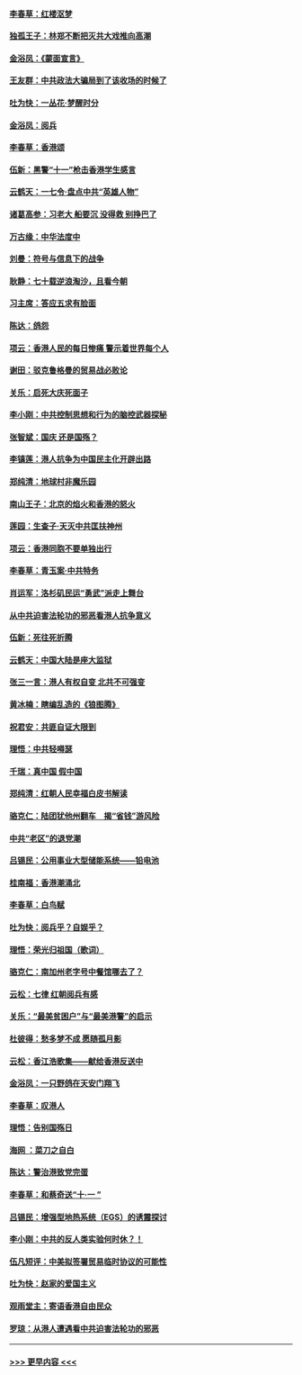 #### [李春草：红楼沤梦](../pages/nsc993/n11569673.md?t=10051001) 
#### [独孤王子：林郑不断把灭共大戏推向高潮](../pages/nsc993/n11569381.md?t=10051001) 
#### [金浴凤：《蒙面宣言》](../pages/nsc993/n11569368.md?t=10051001) 
#### [王友群：中共政法大骗局到了该收场的时候了](../pages/nsc993/n11568940.md?t=10051001) 
#### [吐为快：一丛花‧梦醒时分](../pages/nsc993/n11567491.md?t=10051001) 
#### [金浴凤：阅兵](../pages/nsc993/n11567454.md?t=10051001) 
#### [李春草：香港颂](../pages/nsc993/n11567444.md?t=10051001) 
#### [伍新：黑警“十一”枪击香港学生感言](../pages/nsc993/n11567426.md?t=10051001) 
#### [云鹤天：一七令‧盘点中共“英雄人物”](../pages/nsc993/n11567091.md?t=10051001) 
#### [诸葛高参：习老大 船要沉 没得救 别挣巴了](../pages/nsc993/n11566976.md?t=10051001) 
#### [万古缘：中华法度中](../pages/nsc993/n11566726.md?t=10051001) 
#### [刘曼：符号与信息下的战争](../pages/nsc993/n11564655.md?t=10051001) 
#### [耿静：七十载逆浪淘沙，且看今朝](../pages/nsc993/n11564520.md?t=10051001) 
#### [习主席：答应五求有脸面](../pages/nsc993/n11563953.md?t=10051001) 
#### [陈达：鸽怨](../pages/nsc993/n11561879.md?t=10051001) 
#### [项云：香港人民的每日惨痛  警示着世界每个人](../pages/nsc993/n11559273.md?t=10051001) 
#### [谢田：驳克鲁格曼的贸易战必败论](../pages/nsc993/n11555840.md?t=10051001) 
#### [关乐：启死大庆死面子](../pages/nsc993/n11556823.md?t=10051001) 
#### [李小刚：中共控制思想和行为的脑控武器探秘](../pages/nsc993/n11556776.md?t=10051001) 
#### [张智斌：国庆  还是国殇？](../pages/nsc993/n11556617.md?t=10051001) 
#### [李镇莲：港人抗争为中国民主化开辟出路](../pages/nsc993/n11556570.md?t=10051001) 
#### [郑纯清：地球村非魔乐园](../pages/nsc993/n11555415.md?t=10051001) 
#### [南山王子：北京的焰火和香港的怒火](../pages/nsc993/n11555318.md?t=10051001) 
#### [莲园：生查子·天灭中共匡扶神州](../pages/nsc993/n11555302.md?t=10051001) 
#### [项云：香港同胞不要单独出行](../pages/nsc993/n11555276.md?t=10051001) 
#### [李春草：青玉案‧中共特务](../pages/nsc993/n11552356.md?t=10051001) 
#### [肖运军：洛杉矶民运“勇武”派走上舞台](../pages/nsc993/n11551595.md?t=10051001) 
#### [从中共迫害法轮功的邪恶看港人抗争意义](../pages/nsc993/n11540858.md?t=10051001) 
#### [伍新：死往死折腾](../pages/nsc993/n11550174.md?t=10051001) 
#### [云鹤天：中国大陆是座大监狱](../pages/nsc993/n11550155.md?t=10051001) 
#### [张三一言：港人有权自变 北共不可强变](../pages/nsc993/n11550132.md?t=10051001) 
#### [黄冰楠：瞎编乱造的《狼图腾》](../pages/nsc993/n11550082.md?t=10051001) 
#### [祝君安：共匪自证大限到](../pages/nsc993/n11550041.md?t=10051001) 
#### [理悟：中共轻嘚瑟](../pages/nsc993/n11547978.md?t=10051001) 
#### [千瑞：真中国 假中国](../pages/nsc993/n11547865.md?t=10051001) 
#### [郑纯清：红朝人民幸福白皮书解读](../pages/nsc993/n11547499.md?t=10051001) 
#### [骆克仁：陆团犹他州翻车　揭“省钱”游风险](../pages/nsc993/n11546977.md?t=10051001) 
#### [中共“老区”的退党潮](../pages/nsc993/n11545995.md?t=10051001) 
#### [吕锡民：公用事业大型储能系统——铅电池](../pages/nsc993/n11545701.md?t=10051001) 
#### [桂南福：香港潮涌北](../pages/nsc993/n11545682.md?t=10051001) 
#### [李春草：白鸟赋](../pages/nsc993/n11545663.md?t=10051001) 
#### [吐为快：阅兵乎？自娱乎？](../pages/nsc993/n11545625.md?t=10051001) 
#### [理悟：荣光归祖国（歌词）](../pages/nsc993/n11545616.md?t=10051001) 
#### [骆克仁：南加州老字号中餐馆哪去了？](../pages/nsc993/n11545120.md?t=10051001) 
#### [云松：七律 红朝阅兵有感](../pages/nsc993/n11542394.md?t=10051001) 
#### [关乐：“最美贫困户”与“最美港警”的启示](../pages/nsc993/n11542252.md?t=10051001) 
#### [杜彼得：愁多梦不成 愿随孤月影](../pages/nsc993/n11540296.md?t=10051001) 
#### [云松：香江浩歌集——献给香港反送中](../pages/nsc993/n11540149.md?t=10051001) 
#### [金浴凤：一只野鸽在天安门翔飞](../pages/nsc993/n11540280.md?t=10051001) 
#### [李春草：叹港人](../pages/nsc993/n11540119.md?t=10051001) 
#### [理悟：告别国殇日](../pages/nsc993/n11539610.md?t=10051001) 
#### [海网 ：菜刀之自白](../pages/nsc993/n11539597.md?t=10051001) 
#### [陈达：警治港致党完蛋](../pages/nsc993/n11538127.md?t=10051001) 
#### [李春草：和蔡奇送“十·一 ”](../pages/nsc993/n11537810.md?t=10051001) 
#### [吕锡民：增强型地热系统（EGS）的诱震探讨](../pages/nsc993/n11537765.md?t=10051001) 
#### [李小刚：中共的反人类实验何时休？！](../pages/nsc993/n11537669.md?t=10051001) 
#### [伍凡短评：中美拟签署贸易临时协议的可能性](../pages/nsc993/n11536773.md?t=10051001) 
#### [吐为快：赵家的爱国主义](../pages/nsc993/n11536750.md?t=10051001) 
#### [观雨堂主：寄语香港自由民众](../pages/nsc993/n11536735.md?t=10051001) 
#### [罗琼：从港人遭遇看中共迫害法轮功的邪恶](../pages/nsc993/n11507862.md?t=10051001) 

----
#### [ >>> 更早内容 <<< ](../indexes/nsc993-earlier.md)
